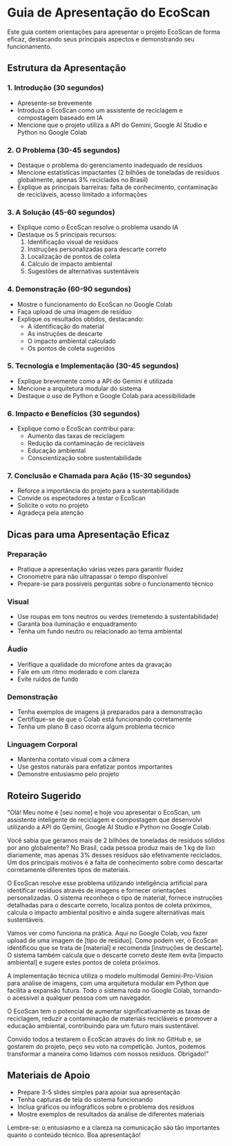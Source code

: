 # Guia de Apresentação do EcoScan

Este guia contém orientações para apresentar o projeto EcoScan de forma eficaz, destacando seus principais aspectos e demonstrando seu funcionamento.

## Estrutura da Apresentação

### 1. Introdução (30 segundos)
- Apresente-se brevemente
- Introduza o EcoScan como um assistente de reciclagem e compostagem baseado em IA
- Mencione que o projeto utiliza a API do Gemini, Google AI Studio e Python no Google Colab

### 2. O Problema (30-45 segundos)
- Destaque o problema do gerenciamento inadequado de resíduos
- Mencione estatísticas impactantes (2 bilhões de toneladas de resíduos globalmente, apenas 3% reciclados no Brasil)
- Explique as principais barreiras: falta de conhecimento, contaminação de recicláveis, acesso limitado a informações

### 3. A Solução (45-60 segundos)
- Explique como o EcoScan resolve o problema usando IA
- Destaque os 5 principais recursos:
  1. Identificação visual de resíduos
  2. Instruções personalizadas para descarte correto
  3. Localização de pontos de coleta
  4. Cálculo de impacto ambiental
  5. Sugestões de alternativas sustentáveis

### 4. Demonstração (60-90 segundos)
- Mostre o funcionamento do EcoScan no Google Colab
- Faça upload de uma imagem de resíduo
- Explique os resultados obtidos, destacando:
  - A identificação do material
  - As instruções de descarte
  - O impacto ambiental calculado
  - Os pontos de coleta sugeridos

### 5. Tecnologia e Implementação (30-45 segundos)
- Explique brevemente como a API do Gemini é utilizada
- Mencione a arquitetura modular do sistema
- Destaque o uso de Python e Google Colab para acessibilidade

### 6. Impacto e Benefícios (30 segundos)
- Explique como o EcoScan contribui para:
  - Aumento das taxas de reciclagem
  - Redução da contaminação de recicláveis
  - Educação ambiental
  - Conscientização sobre sustentabilidade

### 7. Conclusão e Chamada para Ação (15-30 segundos)
- Reforce a importância do projeto para a sustentabilidade
- Convide os espectadores a testar o EcoScan
- Solicite o voto no projeto
- Agradeça pela atenção

## Dicas para uma Apresentação Eficaz

### Preparação
- Pratique a apresentação várias vezes para garantir fluidez
- Cronometre para não ultrapassar o tempo disponível
- Prepare-se para possíveis perguntas sobre o funcionamento técnico

### Visual
- Use roupas em tons neutros ou verdes (remetendo à sustentabilidade)
- Garanta boa iluminação e enquadramento
- Tenha um fundo neutro ou relacionado ao tema ambiental

### Áudio
- Verifique a qualidade do microfone antes da gravação
- Fale em um ritmo moderado e com clareza
- Evite ruídos de fundo

### Demonstração
- Tenha exemplos de imagens já preparados para a demonstração
- Certifique-se de que o Colab está funcionando corretamente
- Tenha um plano B caso ocorra algum problema técnico

### Linguagem Corporal
- Mantenha contato visual com a câmera
- Use gestos naturais para enfatizar pontos importantes
- Demonstre entusiasmo pelo projeto

## Roteiro Sugerido

"Olá! Meu nome é [seu nome] e hoje vou apresentar o EcoScan, um assistente inteligente de reciclagem e compostagem que desenvolvi utilizando a API do Gemini, Google AI Studio e Python no Google Colab.

Você sabia que geramos mais de 2 bilhões de toneladas de resíduos sólidos por ano globalmente? No Brasil, cada pessoa produz mais de 1 kg de lixo diariamente, mas apenas 3% desses resíduos são efetivamente reciclados. Um dos principais motivos é a falta de conhecimento sobre como descartar corretamente diferentes tipos de materiais.

O EcoScan resolve esse problema utilizando inteligência artificial para identificar resíduos através de imagens e fornecer orientações personalizadas. O sistema reconhece o tipo de material, fornece instruções detalhadas para o descarte correto, localiza pontos de coleta próximos, calcula o impacto ambiental positivo e ainda sugere alternativas mais sustentáveis.

Vamos ver como funciona na prática. Aqui no Google Colab, vou fazer upload de uma imagem de [tipo de resíduo]. Como podem ver, o EcoScan identificou que se trata de [material] e recomenda [instruções de descarte]. O sistema também calcula que o descarte correto deste item evita [impacto ambiental] e sugere estes pontos de coleta próximos.

A implementação técnica utiliza o modelo multimodal Gemini-Pro-Vision para análise de imagens, com uma arquitetura modular em Python que facilita a expansão futura. Todo o sistema roda no Google Colab, tornando-o acessível a qualquer pessoa com um navegador.

O EcoScan tem o potencial de aumentar significativamente as taxas de reciclagem, reduzir a contaminação de materiais recicláveis e promover a educação ambiental, contribuindo para um futuro mais sustentável.

Convido todos a testarem o EcoScan através do link no GitHub e, se gostarem do projeto, peço seu voto na competição. Juntos, podemos transformar a maneira como lidamos com nossos resíduos. Obrigado!"

## Materiais de Apoio

- Prepare 3-5 slides simples para apoiar sua apresentação
- Tenha capturas de tela do sistema funcionando
- Inclua gráficos ou infográficos sobre o problema dos resíduos
- Mostre exemplos de resultados da análise de diferentes materiais

Lembre-se: o entusiasmo e a clareza na comunicação são tão importantes quanto o conteúdo técnico. Boa apresentação!
